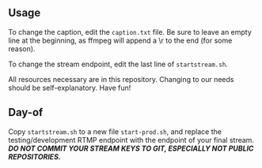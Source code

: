 ## Usage

To change the caption, edit the `caption.txt` file. Be sure to leave an empty line at the beginning, as
ffmpeg will append a \r to the end (for some reason).

To change the stream endpoint, edit the last line of `startstream.sh`.

All resources necessary are in this repository. Changing to our needs should be self-explanatory. Have fun!

## Day-of

Copy `startstream.sh` to a new file `start-prod.sh`, and replace the testing/development RTMP endpoint with the endpoint of your final stream.
***DO NOT COMMIT YOUR STREAM KEYS TO GIT, ESPECIALLY NOT PUBLIC REPOSITORIES.***

